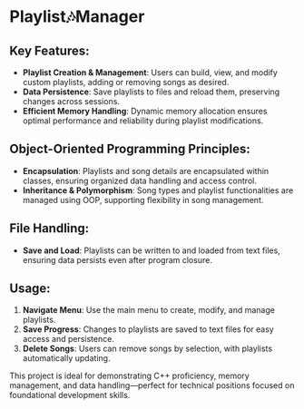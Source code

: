 # Playlist🎶Manager

## Key Features:
- **Playlist Creation & Management**: Users can build, view, and modify custom playlists, adding or removing songs as desired.
- **Data Persistence**: Save playlists to files and reload them, preserving changes across sessions.
- **Efficient Memory Handling**: Dynamic memory allocation ensures optimal performance and reliability during playlist modifications.

## Object-Oriented Programming Principles:
- **Encapsulation**: Playlists and song details are encapsulated within classes, ensuring organized data handling and access control.
- **Inheritance & Polymorphism**: Song types and playlist functionalities are managed using OOP, supporting flexibility in song management.
  
## File Handling:
- **Save and Load**: Playlists can be written to and loaded from text files, ensuring data persists even after program closure.

## Usage:
1. **Navigate Menu**: Use the main menu to create, modify, and manage playlists.
2. **Save Progress**: Changes to playlists are saved to text files for easy access and persistence.
3. **Delete Songs**: Users can remove songs by selection, with playlists automatically updating.

This project is ideal for demonstrating C++ proficiency, memory management, and data handling—perfect for technical positions focused on foundational development skills.
